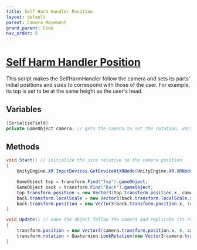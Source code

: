 ```yaml
---
title: Self Harm Handler Position
layout: default
parent: Camera Movement
grand_parent: Code
nav_order: 5
---
```


# [Self Harm Handler Position](https://github.com/joshberger5/Temptare/blob/second/Assets/SelfHarmHandlerPos.cs)
This script makes the SelfHarmHandler follow the camera and sets its parts' initial positions and sizes to correspond with those of the user. For example, its top is set to be at the same height as the user's head.

## Variables
```csharp
[SerializeField]
private GameObject camera; // gets the camera to set the rotation, wanted to get the rotation from the input device, but couldn't fix y-rotation
```

## Methods
```csharp
void Start() // initialize the size relative to the camera position
{   
    UnityEngine.XR.InputDevices.GetDeviceAtXRNode(UnityEngine.XR.XRNode.Head).TryGetFeatureValue(UnityEngine.XR.CommonUsages.devicePosition, out Vector3 cameraPos); // get the device's position

    GameObject top = transform.Find("Top").gameObject;
    GameObject back = transform.Find("Back").gameObject;
    top.transform.position = new Vector3(top.transform.position.x, cameraPos.y + 0.25f, top.transform.position.z); // set the top to be at the device's y-position
    back.transform.localScale = new Vector3(back.transform.localScale.x, cameraPos.y + 0.35f, back.transform.localScale.z); // set the back's height to be from the top's y-position down to the ground
    back.transform.position = new Vector3(back.transform.position.x, (cameraPos.y + 0.35f) / 2, back.transform.position.z); // recenter the back on the y-axis
}

void Update() // make the object follow the camera and replicate its rotation
{
    transform.position = new Vector3(camera.transform.position.x, 0, camera.transform.position.z); // make the object follow the camera
    transform.rotation = Quaternion.LookRotation(new Vector3(camera.transform.forward.x, 0, camera.transform.forward.z), Vector3.up); // make the object rotate with the camera
}
```

